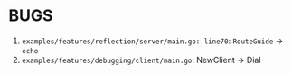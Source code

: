 # BUGS

1. `examples/features/reflection/server/main.go: line70`: `RouteGuide` -> `echo`
2. `examples/features/debugging/client/main.go`: NewClient -> Dial